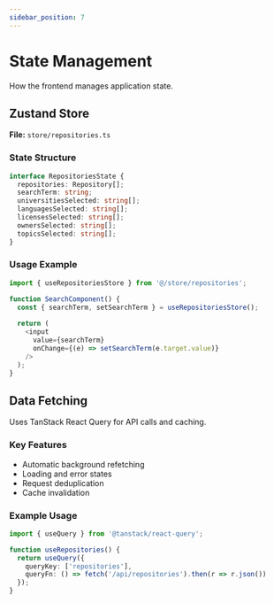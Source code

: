 ```yaml
---
sidebar_position: 7
---
```


# State Management

How the frontend manages application state.

## Zustand Store

**File:** `store/repositories.ts`

### State Structure
```typescript
interface RepositoriesState {
  repositories: Repository[];
  searchTerm: string;
  universitiesSelected: string[];
  languagesSelected: string[];
  licensesSelected: string[];
  ownersSelected: string[];
  topicsSelected: string[];
}
```

### Usage Example
```typescript
import { useRepositoriesStore } from '@/store/repositories';

function SearchComponent() {
  const { searchTerm, setSearchTerm } = useRepositoriesStore();
  
  return (
    <input 
      value={searchTerm}
      onChange={(e) => setSearchTerm(e.target.value)}
    />
  );
}
```

## Data Fetching

Uses TanStack React Query for API calls and caching.

### Key Features
- Automatic background refetching
- Loading and error states
- Request deduplication
- Cache invalidation

### Example Usage
```typescript
import { useQuery } from '@tanstack/react-query';

function useRepositories() {
  return useQuery({
    queryKey: ['repositories'],
    queryFn: () => fetch('/api/repositories').then(r => r.json())
  });
}
```